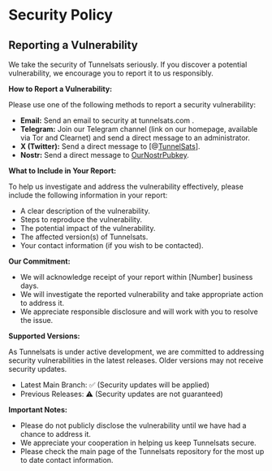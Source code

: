 # Security Policy

## Reporting a Vulnerability

We take the security of Tunnelsats seriously. If you discover a potential vulnerability, we encourage you to report it to us responsibly.

**How to Report a Vulnerability:**

Please use one of the following methods to report a security vulnerability:

* **Email:** Send an email to security at tunnelsats.com .
* **Telegram:** Join our Telegram channel (link on our homepage, available via Tor and Clearnet) and send a direct message to an administrator.
* **X (Twitter):** Send a direct message to [@[TunnelSats](https://x.com/TunnelSats)].
* **Nostr:** Send a direct message to [OurNostrPubkey](https://snort.social/p/npub1n9z4y3xjramqes8fp9rl96x5e4nl0hff57ynw7vqnjpq370tq78sljsp8y).

**What to Include in Your Report:**

To help us investigate and address the vulnerability effectively, please include the following information in your report:

* A clear description of the vulnerability.
* Steps to reproduce the vulnerability.
* The potential impact of the vulnerability.
* The affected version(s) of Tunnelsats.
* Your contact information (if you wish to be contacted).

**Our Commitment:**

* We will acknowledge receipt of your report within [Number] business days.
* We will investigate the reported vulnerability and take appropriate action to address it.
* We appreciate responsible disclosure and will work with you to resolve the issue.

**Supported Versions:**

As Tunnelsats is under active development, we are committed to addressing security vulnerabilities in the latest releases. Older versions may not receive security updates.

* Latest Main Branch: :white_check_mark: (Security updates will be applied)
* Previous Releases: :warning: (Security updates are not guaranteed)

**Important Notes:**

* Please do not publicly disclose the vulnerability until we have had a chance to address it.
* We appreciate your cooperation in helping us keep Tunnelsats secure.
* Please check the main page of the Tunnelsats repository for the most up to date contact information.
